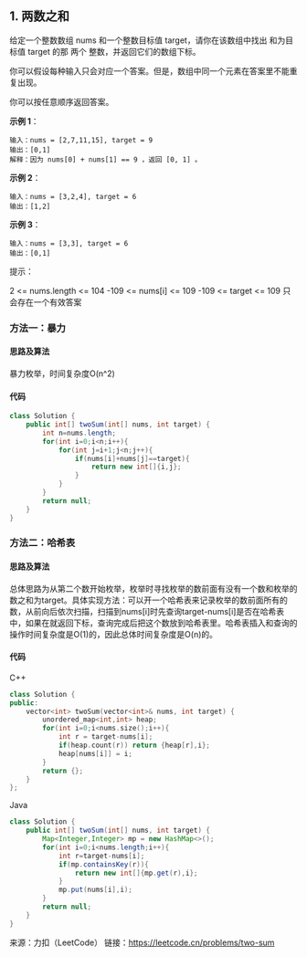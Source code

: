 ## 1. 两数之和

给定一个整数数组 nums 和一个整数目标值 target，请你在该数组中找出 和为目标值 target  的那 两个 整数，并返回它们的数组下标。

你可以假设每种输入只会对应一个答案。但是，数组中同一个元素在答案里不能重复出现。

你可以按任意顺序返回答案。

**示例 1**：

```
输入：nums = [2,7,11,15], target = 9
输出：[0,1]
解释：因为 nums[0] + nums[1] == 9 ，返回 [0, 1] 。
```

**示例 2**：

```
输入：nums = [3,2,4], target = 6
输出：[1,2]
```


**示例 3**：

```
输入：nums = [3,3], target = 6
输出：[0,1]
```

提示：

2 <= nums.length <= 104
-109 <= nums[i] <= 109
-109 <= target <= 109
只会存在一个有效答案



### 方法一：暴力

#### 思路及算法

暴力枚举，时间复杂度O(n^2)

#### 代码

```java
class Solution {
    public int[] twoSum(int[] nums, int target) {
        int n=nums.length;
        for(int i=0;i<n;i++){
            for(int j=i+1;j<n;j++){
                if(nums[i]+nums[j]==target){
                    return new int[]{i,j};
                }
            }
        }
        return null;
    }
}
```



### 方法二：哈希表

#### 思路及算法

总体思路为从第二个数开始枚举，枚举时寻找枚举的数前面有没有一个数和枚举的数之和为target。具体实现方法：可以开一个哈希表来记录枚举的数前面所有的数，从前向后依次扫描，扫描到nums[i]时先查询target-nums[i]是否在哈希表中，如果在就返回下标，查询完成后把这个数放到哈希表里。哈希表插入和查询的操作时间复杂度是O(1)的，因此总体时间复杂度是O(n)的。

#### 代码

C++

```C++
class Solution {
public:
    vector<int> twoSum(vector<int>& nums, int target) {
        unordered_map<int,int> heap;
        for(int i=0;i<nums.size();i++){
            int r = target-nums[i];
            if(heap.count(r)) return {heap[r],i};
            heap[nums[i]] = i;
        }
        return {};
    }
};
```

Java

```java
class Solution {
    public int[] twoSum(int[] nums, int target) {
        Map<Integer,Integer> mp = new HashMap<>();
        for(int i=0;i<nums.length;i++){
            int r=target-nums[i];
            if(mp.containsKey(r)){
                return new int[]{mp.get(r),i};
            }
            mp.put(nums[i],i);
        }
        return null;
    }
}
```













来源：力扣（LeetCode）
链接：https://leetcode.cn/problems/two-sum
